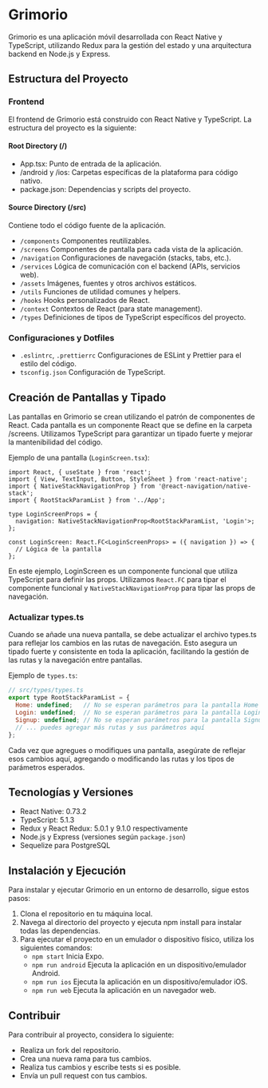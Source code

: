 # Grimorio

Grimorio es una aplicación móvil desarrollada con React Native y TypeScript, utilizando Redux para la gestión del estado y una arquitectura backend en Node.js y Express.

## Estructura del Proyecto

### Frontend

El frontend de Grimorio está construido con React Native y TypeScript. La estructura del proyecto es la siguiente:

#### Root Directory (/)

- App.tsx: Punto de entrada de la aplicación.
- /android y /ios: Carpetas específicas de la plataforma para código nativo.
- package.json: Dependencias y scripts del proyecto.
  
#### Source Directory (/src)

Contiene todo el código fuente de la aplicación.

- `/components` Componentes reutilizables.
- `/screens` Componentes de pantalla para cada vista de la aplicación.
- `/navigation` Configuraciones de navegación (stacks, tabs, etc.).
- `/services` Lógica de comunicación con el backend (APIs, servicios web).
- `/assets` Imágenes, fuentes y otros archivos estáticos.
- `/utils` Funciones de utilidad comunes y helpers.
- `/hooks` Hooks personalizados de React.
- `/context` Contextos de React (para state management).
- `/types` Definiciones de tipos de TypeScript específicos del proyecto.
  
### Configuraciones y Dotfiles

- `.eslintrc`, `.prettierrc` Configuraciones de ESLint y Prettier para el estilo del código.
- `tsconfig.json` Configuración de TypeScript.

## Creación de Pantallas y Tipado

Las pantallas en Grimorio se crean utilizando el patrón de componentes de React. Cada pantalla es un componente React que se define en la carpeta /screens. Utilizamos TypeScript para garantizar un tipado fuerte y mejorar la mantenibilidad del código.

Ejemplo de una pantalla (`LoginScreen.tsx`):

```tsx
import React, { useState } from 'react';
import { View, TextInput, Button, StyleSheet } from 'react-native';
import { NativeStackNavigationProp } from '@react-navigation/native-stack';
import { RootStackParamList } from '../App';

type LoginScreenProps = {
  navigation: NativeStackNavigationProp<RootStackParamList, 'Login'>;
};

const LoginScreen: React.FC<LoginScreenProps> = ({ navigation }) => {
  // Lógica de la pantalla
};
```
En este ejemplo, LoginScreen es un componente funcional que utiliza TypeScript para definir las props. Utilizamos `React.FC` para tipar el componente funcional y `NativeStackNavigationProp` para tipar las props de navegación.

### Actualizar types.ts

Cuando se añade una nueva pantalla, se debe actualizar el archivo types.ts para reflejar los cambios en las rutas de navegación. Esto asegura un tipado fuerte y consistente en toda la aplicación, facilitando la gestión de las rutas y la navegación entre pantallas.

Ejemplo de `types.ts`:

```javascript
// src/types/types.ts
export type RootStackParamList = {
  Home: undefined;   // No se esperan parámetros para la pantalla Home
  Login: undefined;  // No se esperan parámetros para la pantalla Login
  Signup: undefined; // No se esperan parámetros para la pantalla Signup
  // ... puedes agregar más rutas y sus parámetros aquí
};
```

Cada vez que agregues o modifiques una pantalla, asegúrate de reflejar esos cambios aquí, agregando o modificando las rutas y los tipos de parámetros esperados.

## Tecnologías y Versiones

- React Native: 0.73.2
- TypeScript: 5.1.3
- Redux y React Redux: 5.0.1 y 9.1.0 respectivamente
- Node.js y Express (versiones según `package.json`)
- Sequelize para PostgreSQL

## Instalación y Ejecución

Para instalar y ejecutar Grimorio en un entorno de desarrollo, sigue estos pasos:

1. Clona el repositorio en tu máquina local.
2. Navega al directorio del proyecto y ejecuta npm install para instalar todas las dependencias.
3. Para ejecutar el proyecto en un emulador o dispositivo físico, utiliza los siguientes comandos:
    - `npm start` Inicia Expo.
    - `npm run android` Ejecuta la aplicación en un dispositivo/emulador Android.
    - `npm run ios` Ejecuta la aplicación en un dispositivo/emulador iOS.
    - `npm run web` Ejecuta la aplicación en un navegador web.

## Contribuir

Para contribuir al proyecto, considera lo siguiente:

- Realiza un fork del repositorio.
- Crea una nueva rama para tus cambios.
- Realiza tus cambios y escribe tests si es posible.
- Envía un pull request con tus cambios.
